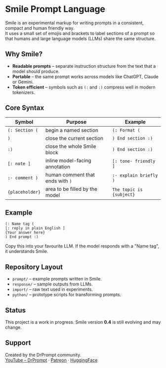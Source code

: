 # Smile Prompt Language

Smile is an experimental markup for writing prompts in a consistent, compact and human friendly way.  
It uses a small set of emojis and brackets to label sections of a prompt so that humans and large language models (LLMs) share the same structure.

## Why Smile?
- **Readable prompts** – separate instruction structure from the text that a model should produce.
- **Portable** – the same prompt works across models like ChatGPT, Claude or Gemini.
- **Token efficient** – symbols such as `(:` and `:)` compress well in modern tokenizers.

## Core Syntax
| Symbol | Purpose | Example |
|--------|---------|---------|
| `(: Section (` | begin a named section | `(: Format (` |
| `)` | close the current section | `) End section :)` |
| `:)` | close the whole Smile block | `) End section :)` |
| `[: note ]` | inline model-facing annotation | `[: tone- friendly ]` |
| `:- comment )` | human comment that ends with `)` | `:- explain briefly )` |
| `{placeholder}` | area to be filled by the model | `The topic is {subject}` |

## Example
```text
(: Name tag (
[: reply in plain English ]
{Your answer here}
) End prompt :)
```
Copy this into your favourite LLM. If the model responds with a "Name tag", it understands Smile.

## Repository Layout
- `prompt/` – example prompts written in Smile.
- `response/` – sample outputs from LLMs.
- `import/` – raw text used in experiments.
- `python/` – prototype scripts for transforming prompts.

## Status
This project is a work in progress. Smile version **0.4** is still evolving and may change.

## Support
Created by the DrPrompt community.  
[YouTube – DrPrompt](https://www.youtube.com/@DrPrompt) · [Patreon](https://patreon.com/DrPrompt) · [HuggingFace](https://huggingface.co/DrThomasAger)

